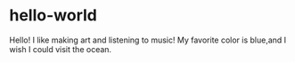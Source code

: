 # hello-world
Hello! I like making art and listening to music! My favorite color is blue,and I wish I could visit the ocean. 
